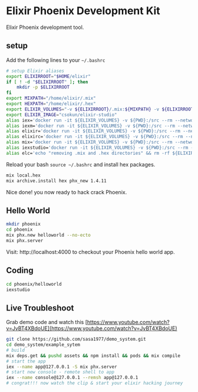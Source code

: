 # Elixir Phoenix Development Kit

Elixir Phoenix development tool.

## setup

Add the following lines to your `~/.bashrc`

```bash
# setup Elixir aliases
export ELIXIRROOT="$HOME/elixir"
if [ ! -d "$ELIXIRROOT" ]; then
    mkdir -p $ELIXIRROOT
fi
export MIXPATH="/home/elixir/.mix"
export HEXPATH="/home/elixir/.hex"
export ELIXIR_VOLUMES="-v ${ELIXIRROOT}/.mix:${MIXPATH} -v ${ELIXIRROOT}/.hex:${HEXPATH} --workdir /src"
export ELIXIR_IMAGE="csokun/elixir-studio"
alias iex='docker run -it ${ELIXIR_VOLUMES} -v ${PWD}:/src --rm --network=host ${ELIXIR_IMAGE}'
alias iexm='docker run -it ${ELIXIR_VOLUMES} -v ${PWD}:/src --rm --network=host ${ELIXIR_IMAGE} iex -S mix'
alias elixir='docker run -it ${ELIXIR_VOLUMES} -v ${PWD}:/src --rm --network=host ${ELIXIR_IMAGE} elixir'
alias elixirc='docker run -it ${ELIXIR_VOLUMES} -v ${PWD}:/src --rm --network=host ${ELIXIR_IMAGE} elixirc'
alias mix='docker run -it ${ELIXIR_VOLUMES} -v ${PWD}:/src --rm --network=host ${ELIXIR_IMAGE} mix'
alias iexstudio='docker run -it ${ELIXIR_VOLUMES} -v ${PWD}:/src --rm --network=host ${ELIXIR_IMAGE} studio'
alias elc='echo "removing .mix and .hex directories" && rm -rf ${ELIXIRROOT}/.mix && rm -rf ${ELIXIRROOT}/.hex'
```
Reload your bash `source ~/.bashrc` and install hex packages.

```bash
mix local.hex
mix archive.install hex phx_new 1.4.11
```

Nice done! you now ready to hack crack Phoenix.

## Hello World

```bash
mkdir phoenix
cd phoenix
mix phx.new helloworld --no-ecto
mix phx.server
```

Visit: http://localhost:4000 to checkout your Phoenix hello world app.

## Coding

```bash
cd phoenix/helloworld
iexstudio
```

## Live Troubleshoot

Grab demo code and watch this [https://www.youtube.com/watch?v=JvBT4XBdoUE](https://www.youtube.com/watch?v=JvBT4XBdoUE) 

```bash
git clone https://github.com/sasa1977/demo_system.git
cd demo_system/example_sytem
# build
mix deps.get && pushd assets && npm install && pods && mix compile
# start the app
iex --name app@127.0.0.1 -S mix phx.server
# start new console - remote shell to app
iex --name console@127.0.0.1 --remsh app@127.0.0.1
# congrat!!! now watch the clip & start your elixir hacking journey 
```
